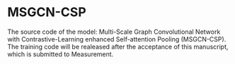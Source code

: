 # MSGCN-CSP
The source code of the model: Multi-Scale Graph Convolutional Network with Contrastive-Learning enhanced Self-attention Pooling (MSGCN-CSP). 
The training code will be realeased after the acceptance of this manuscript, which is submitted to Measurement.
